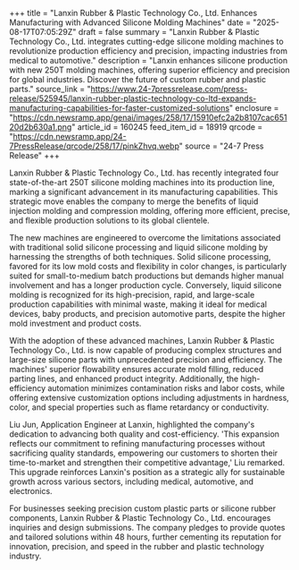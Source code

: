 +++
title = "Lanxin Rubber & Plastic Technology Co., Ltd. Enhances Manufacturing with Advanced Silicone Molding Machines"
date = "2025-08-17T07:05:29Z"
draft = false
summary = "Lanxin Rubber & Plastic Technology Co., Ltd. integrates cutting-edge silicone molding machines to revolutionize production efficiency and precision, impacting industries from medical to automotive."
description = "Lanxin enhances silicone production with new 250T molding machines, offering superior efficiency and precision for global industries. Discover the future of custom rubber and plastic parts."
source_link = "https://www.24-7pressrelease.com/press-release/525945/lanxin-rubber-plastic-technology-co-ltd-expands-manufacturing-capabilities-for-faster-customized-solutions"
enclosure = "https://cdn.newsramp.app/genai/images/258/17/15910efc2a2b8107cac65120d2b630a1.png"
article_id = 160245
feed_item_id = 18919
qrcode = "https://cdn.newsramp.app/24-7PressRelease/qrcode/258/17/pinkZhvq.webp"
source = "24-7 Press Release"
+++

<p>Lanxin Rubber & Plastic Technology Co., Ltd. has recently integrated four state-of-the-art 250T silicone molding machines into its production line, marking a significant advancement in its manufacturing capabilities. This strategic move enables the company to merge the benefits of liquid injection molding and compression molding, offering more efficient, precise, and flexible production solutions to its global clientele.</p><p>The new machines are engineered to overcome the limitations associated with traditional solid silicone processing and liquid silicone molding by harnessing the strengths of both techniques. Solid silicone processing, favored for its low mold costs and flexibility in color changes, is particularly suited for small-to-medium batch productions but demands higher manual involvement and has a longer production cycle. Conversely, liquid silicone molding is recognized for its high-precision, rapid, and large-scale production capabilities with minimal waste, making it ideal for medical devices, baby products, and precision automotive parts, despite the higher mold investment and product costs.</p><p>With the adoption of these advanced machines, Lanxin Rubber & Plastic Technology Co., Ltd. is now capable of producing complex structures and large-size silicone parts with unprecedented precision and efficiency. The machines' superior flowability ensures accurate mold filling, reduced parting lines, and enhanced product integrity. Additionally, the high-efficiency automation minimizes contamination risks and labor costs, while offering extensive customization options including adjustments in hardness, color, and special properties such as flame retardancy or conductivity.</p><p>Liu Jun, Application Engineer at Lanxin, highlighted the company's dedication to advancing both quality and cost-efficiency. 'This expansion reflects our commitment to refining manufacturing processes without sacrificing quality standards, empowering our customers to shorten their time-to-market and strengthen their competitive advantage,' Liu remarked. This upgrade reinforces Lanxin's position as a strategic ally for sustainable growth across various sectors, including medical, automotive, and electronics.</p><p>For businesses seeking precision custom plastic parts or silicone rubber components, Lanxin Rubber & Plastic Technology Co., Ltd. encourages inquiries and design submissions. The company pledges to provide quotes and tailored solutions within 48 hours, further cementing its reputation for innovation, precision, and speed in the rubber and plastic technology industry.</p>